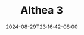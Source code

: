 --- 
title: "Althea 3"
description: "download  video bokep Althea 3      "
date: 2024-08-29T23:16:42-08:00
file_code: "s3pvrpngbuu4"
draft: false
cover: "0yd19tbs1gi98djk.jpg"
tags: ["Althea", "bokep-indo", "bokep-viral", "bokep-ig"]
length: 180
fld_id: "1398466"
foldername: "Althea"
categories: ["Althea"]
views: 9
---